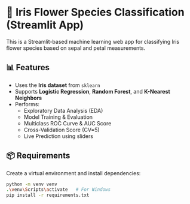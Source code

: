 # 🌸 Iris Flower Species Classification (Streamlit App)

This is a Streamlit-based machine learning web app for classifying Iris flower species based on sepal and petal measurements.

## 📊 Features

- Uses the **Iris dataset** from `sklearn`
- Supports **Logistic Regression**, **Random Forest**, and **K-Nearest Neighbors**
- Performs:
  - Exploratory Data Analysis (EDA)
  - Model Training & Evaluation
  - Multiclass ROC Curve & AUC Score
  - Cross-Validation Score (CV=5)
  - Live Prediction using sliders

## 📦 Requirements

Create a virtual environment and install dependencies:

```bash
python -m venv venv
.\venv\Scripts\activate   # For Windows
pip install -r requirements.txt
